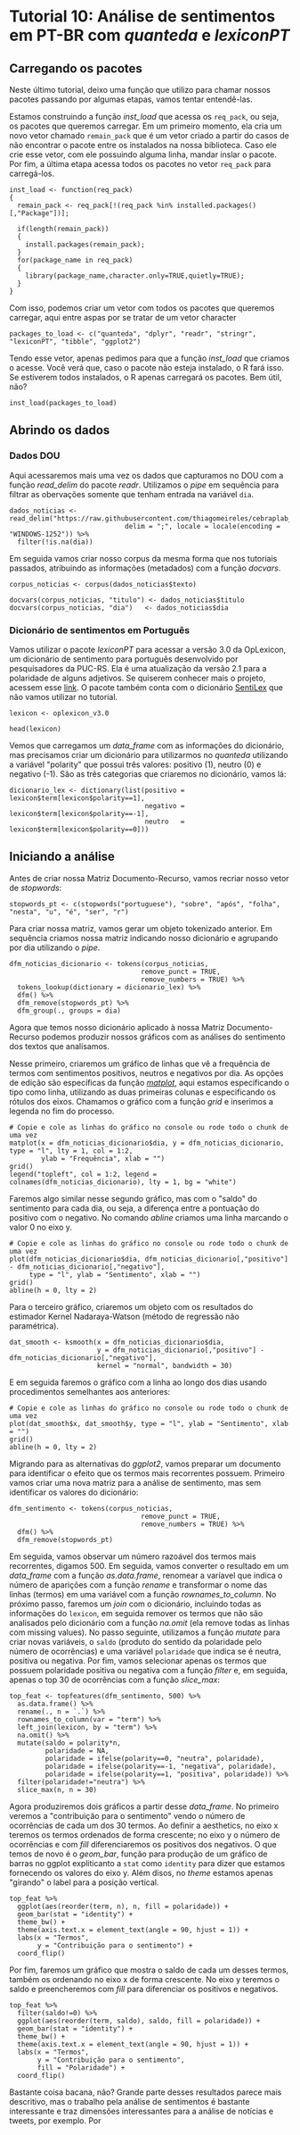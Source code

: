 # Tutorial 10: Análise de sentimentos em PT-BR com *quanteda* e *lexiconPT*

## Carregando os pacotes

Neste último tutorial, deixo uma função que utilizo para chamar nossos pacotes passando por algumas etapas, vamos tentar entendê-las.

Estamos construindo a função *inst_load* que acessa os `req_pack`, ou seja, os pacotes que queremos carregar. Em um primeiro momento, ela cria um novo vetor chamado `remain_pack` que é um vetor criado a partir do casos de não encontrar o pacote entre os instalados na nossa biblioteca. Caso ele crie esse vetor, com ele possuindo alguma linha, mandar inslar o pacote. Por fim, a última etapa acessa todos os pacotes no vetor `req_pack` para carregá-los. 

```{r}
inst_load <- function(req_pack)
{
  remain_pack <- req_pack[!(req_pack %in% installed.packages()[,"Package"])];
  
  if(length(remain_pack)) 
  {
    install.packages(remain_pack);
  }
  for(package_name in req_pack)
  {
    library(package_name,character.only=TRUE,quietly=TRUE);
  }
}
```

Com isso, podemos criar um vetor com todos os pacotes que queremos carregar, aqui entre aspas por se tratar de um vetor character

```{r}
packages_to_load <- c("quanteda", "dplyr", "readr", "stringr", "lexiconPT", "tibble", "ggplot2")
```

Tendo esse vetor, apenas pedimos para que a função *inst_load* que criamos o acesse. Você verá que, caso o pacote não esteja instalado, o R fará isso. Se estiverem todos instalados, o R apenas carregará os pacotes. Bem útil, não?

```{r}
inst_load(packages_to_load)
```

## Abrindo os dados

### Dados DOU

Aqui acessaremos mais uma vez os dados que capturamos no DOU com a função *read_delim* do pacote *readr*. Utilizamos o *pipe* em sequência para filtrar as obervações somente que tenham entrada na variável `dia`.

```{r, message=FALSE, warning=FALSE}
dados_noticias <- read_delim("https://raw.githubusercontent.com/thiagomeireles/cebraplab_captura_2021/main/dados/dados_noticias2.csv", 
                             delim = ";", locale = locale(encoding = "WINDOWS-1252")) %>% 
  filter(!is.na(dia))
```

Em seguida vamos criar nosso corpus da mesma forma que nos tutoriais passados, atribuindo as informações (metadados) com a função *docvars*.

```{r, message=FALSE, warning=FALSE}
corpus_noticias <- corpus(dados_noticias$texto)

docvars(corpus_noticias, "titulo") <- dados_noticias$titulo
docvars(corpus_noticias, "dia")   <- dados_noticias$dia
```

### Dicionário de sentimentos em Português

Vamos utilizar o pacote *lexiconPT* para acessar a versão 3.0 da OpLexicon, um dicionário de sentimento para português desenvolvido por pesquisadores da PUC-RS. Ela é uma atualização da versão 2.1 para a polaridade de alguns adjetivos. Se quiserem conhecer mais o projeto, acessem esse [link](https://www.inf.pucrs.br/linatural/wordpress/recursos-e-ferramentas/oplexicon/). O pacote também conta com o dicionário [SentiLex](http://b2find.eudat.eu/dataset/b6bd16c2-a8ab-598f-be41-1e7aeecd60d3) que não vamos utilizar no tutorial.

```{r}
lexicon <- oplexicon_v3.0

head(lexicon)
```

Vemos que carregamos um *data_frame* com as informações do dicionário, mas precisamos criar um dicionário para utilizarmos no *quanteda* utilizando a variável "polarity" que possui três valores: positivo (1), neutro (0) e negativo (-1). São as três categorias que criaremos no dicionário, vamos lá:

```{r}
dicionario_lex <- dictionary(list(positivo = lexicon$term[lexicon$polarity==1],
                                  negativo = lexicon$term[lexicon$polarity==-1],
                                  neutro   = lexicon$term[lexicon$polarity==0]))
```

## Iniciando a análise


Antes de criar nossa Matriz Documento-Recurso, vamos recriar nosso vetor de *stopwords*:

```{r}
stopwords_pt <- c(stopwords("portuguese"), "sobre", "após", "folha", "nesta", "u", "é", "ser", "r")
```

Para criar nossa matriz, vamos gerar um objeto tokenizado anterior. Em sequência criamos nossa matriz indicando nosso dicionário e agrupando por dia utilizando o *pipe*.

```{r}
dfm_noticias_dicionario <- tokens(corpus_noticias, 
                                 remove_punct = TRUE,
                                 remove_numbers = TRUE) %>% 
  tokens_lookup(dictionary = dicionario_lex) %>% 
  dfm() %>% 
  dfm_remove(stopwords_pt) %>% 
  dfm_group(., groups = dia)
```

Agora que temos nosso dicionário aplicado à nossa Matriz Documento-Recurso podemos produzir nossos gráficos com as análises do sentimento dos textos que analisamos.

Nesse primeiro, criaremos um gráfico de linhas que vê a frequência de termos com sentimentos positivos, neutros e negativos por dia. As opções de edição são específicas da função [*matplot*](https://www.rdocumentation.org/packages/graphics/versions/3.6.2/topics/matplot), aqui estamos especificando o tipo como linha, utilizando as duas primeiras colunas e especificando os rótulos dos eixos. Chamamos o gráfico com a função *grid* e inserimos a legenda no fim do processo.

```{r}
# Copie e cole as linhas do gráfico no console ou rode todo o chunk de uma vez
matplot(x = dfm_noticias_dicionario$dia, y = dfm_noticias_dicionario, type = "l", lty = 1, col = 1:2,
        ylab = "Frequência", xlab = "") 
grid()
legend("topleft", col = 1:2, legend = colnames(dfm_noticias_dicionario), lty = 1, bg = "white")
```

Faremos algo similar nesse segundo gráfico, mas com o "saldo" do sentimento para cada dia, ou seja, a diferença entre a pontuação do positivo com o negativo. No comando *abline* criamos uma linha marcando o valor 0 no eixo y.

```{r}
# Copie e cole as linhas do gráfico no console ou rode todo o chunk de uma vez
plot(dfm_noticias_dicionario$dia, dfm_noticias_dicionario[,"positivo"] - dfm_noticias_dicionario[,"negativo"], 
     type = "l", ylab = "Sentimento", xlab = "")
grid()
abline(h = 0, lty = 2)
```
Para o terceiro gráfico, criaremos um objeto com os resultados do estimador Kernel Nadaraya-Watson (método de regressão não paramétrica).

```{r}
dat_smooth <- ksmooth(x = dfm_noticias_dicionario$dia, 
                      y = dfm_noticias_dicionario[,"positivo"] - dfm_noticias_dicionario[,"negativo"],
                      kernel = "normal", bandwidth = 30)
```

E em seguida faremos o gráfico com a linha ao longo dos dias usando procedimentos semelhantes aos anteriores:

```{r}
# Copie e cole as linhas do gráfico no console ou rode todo o chunk de uma vez
plot(dat_smooth$x, dat_smooth$y, type = "l", ylab = "Sentimento", xlab = "")
grid()
abline(h = 0, lty = 2)
```

Migrando para as alternativas do *ggplot2*, vamos preparar um documento para identificar o efeito que os termos mais recorrentes possuem. Primeiro vamos criar uma nova matriz para a análise de sentimento, mas sem identificar os valores do dicionário:

```{r}
dfm_sentimento <- tokens(corpus_noticias, 
                                 remove_punct = TRUE,
                                 remove_numbers = TRUE) %>% 
  dfm() %>% 
  dfm_remove(stopwords_pt) 
```

Em seguida, vamos observar um número razoável dos termos mais recorrentes, digamos 500. Em seguida, vamos converter o resultado em um *data_frame* com a função *as.data.frame*, renomear a varíavel que indica o número de aparições com a função *rename* e transformar o nome das linhas (termos) em uma variável com a função *rownames_to_column*. No próximo passo, faremos um *join* com o dicionário, incluindo todas as informações do `lexicon`, em seguida remover os termos que não são analisados pelo dicionário com a função *na.omit* (ela remove todas as linhas com missing values). No passo seguinte, utilizamos a função *mutate* para criar novas variáveis, o `saldo` (produto do sentido da polaridade pelo número de ocorrências) e uma variável `polaridade` que indica se é neutra, positiva ou negativa. Por fim, vamos selecionar apenas os termos que possuem polaridade positiva ou negativa com a função *filter* e, em seguida, apenas o top 30 de ocorrências com a função *slice_max*:

```{r}
top_feat <- topfeatures(dfm_sentimento, 500) %>% 
  as.data.frame() %>% 
  rename(., n = `.`) %>% 
  rownames_to_column(var = "term") %>% 
  left_join(lexicon, by = "term") %>% 
  na.omit() %>% 
  mutate(saldo = polarity*n,
         polaridade = NA,
         polaridade = ifelse(polarity==0, "neutra", polaridade),
         polaridade = ifelse(polarity==-1, "negativa", polaridade),
         polaridade = ifelse(polarity==1, "positiva", polaridade)) %>% 
  filter(polaridade!="neutra") %>% 
  slice_max(n, n = 30) 
```

Agora produziremos dois gráficos a partir desse *data_frame*. No primeiro veremos a "contribuição para o sentimento" vendo o número de ocorrências de cada um dos 30 termos. Ao definir a aesthetics, no eixo x teremos os termos ordenados de forma crescente; no eixo y o número de ocorrências e com *fill* diferenciaremos os positivos dos negativos. O que temos de novo é o *geom_bar*, função para produção de um gráfico de barras no ggplot expliticanto a `stat` como `identity` para dizer que estamos fornecendo os valores do eixo y. Além disos, no *theme* estamos apenas "girando" o label para a posição vertical.

```{r}
top_feat %>% 
  ggplot(aes(reorder(term, n), n, fill = polaridade)) + 
  geom_bar(stat = "identity") +
  theme_bw() +
  theme(axis.text.x = element_text(angle = 90, hjust = 1)) +
  labs(x = "Termos", 
       y = "Contribuição para o sentimento") +
  coord_flip()
```

Por fim, faremos um gráfico que mostra o saldo de cada um desses termos, também os ordenando no eixo x de forma crescente. No eixo y teremos o saldo e preencheremos com *fill* para diferenciar os positivos e negativos. 

```{r}
top_feat %>% 
  filter(saldo!=0) %>% 
  ggplot(aes(reorder(term, saldo), saldo, fill = polaridade)) + 
  geom_bar(stat = "identity") +
  theme_bw() +
  theme(axis.text.x = element_text(angle = 90, hjust = 1)) +
  labs(x = "Termos", 
       y = "Contribuição para o sentimento",
       fill = "Polaridade") +
  coord_flip()
```

Bastante coisa bacana, não? Grande parte desses resultados parece mais descritivo, mas o trabalho pela análise de sentimentos é bastante interessante e traz dimensões interessantes para a análise de notícias e tweets, por exemplo. Por 